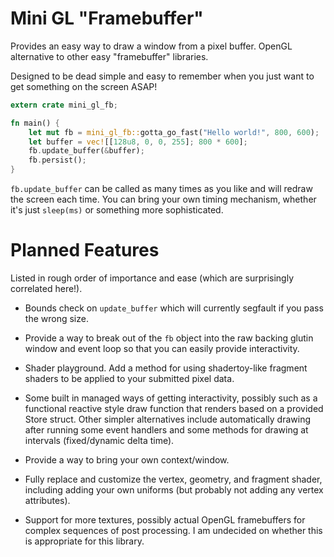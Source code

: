 # Mini GL "Framebuffer"

Provides an easy way to draw a window from a pixel buffer. OpenGL alternative to other
easy "framebuffer" libraries.

Designed to be dead simple and easy to remember when you just want to get something on the
screen ASAP!

```rust
extern crate mini_gl_fb;

fn main() {
    let mut fb = mini_gl_fb::gotta_go_fast("Hello world!", 800, 600);
    let buffer = vec![[128u8, 0, 0, 255]; 800 * 600];
    fb.update_buffer(&buffer);
    fb.persist();
}
```

`fb.update_buffer` can be called as many times as you like and will redraw the screen each
time. You can bring your own timing mechanism, whether it's just `sleep(ms)` or something more
sophisticated.

# Planned Features

Listed in rough order of importance and ease (which are surprisingly correlated here!).

 - Bounds check on `update_buffer` which will currently segfault if you pass the wrong size.

 - Provide a way to break out of the `fb` object into the raw backing glutin window and event
    loop so that you can easily provide interactivity.

 - Shader playground. Add a method for using shadertoy-like fragment shaders to be applied to
    your submitted pixel data.

 - Some built in managed ways of getting interactivity, possibly such as a functional reactive
    style draw function that renders based on a provided Store struct. Other simpler
    alternatives include automatically drawing after running some event handlers and some
    methods for drawing at intervals (fixed/dynamic delta time).

 - Provide a way to bring your own context/window.

 - Fully replace and customize the vertex, geometry, and fragment shader, including adding your
    own uniforms (but probably not adding any vertex attributes).

 - Support for more textures, possibly actual OpenGL framebuffers for complex sequences of
    post processing. I am undecided on whether this is appropriate for this library.
